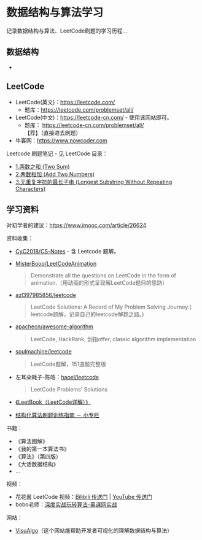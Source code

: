 # 数据结构与算法学习
记录数据结构与算法、LeetCode刷题的学习历程...

数据结构
---

- 

## LeetCode

- LeetCode(英文)：<https://leetcode.com/> 
  -  题库：<https://leetcode.com/problemset/all/>
- LeetCode(中文)：<https://leetcode-cn.com/>  - 使用该网站即可。
  - 题库：  <https://leetcode-cn.com/problemset/all/>  【荐】（直接进去刷题）
- 牛客网：<https://www.nowcoder.com>

Leetcode 刷题笔记 - 见 LeetCode 目录：

- [1.两数之和 (Two Sum)](./leetcode/0001.两数之和.md)
- [2.两数相加 (Add Two Numbers)](./leetcode/0002.两数相加.md)
- [3.无重复字符的最长子串 (Longest Substring Without Repeating Characters)](./leetcode/0003.无重复字符的最长子串.md)

 

## 学习资料

对初学者的建议：https://www.imooc.com/article/26624 

资料收集：


- [CyC2018/CS-Notes](<https://github.com/CyC2018/CS-Notes>)  -  含 Leetcode 题解。

- [MisterBooo/LeetCodeAnimation](https://github.com/MisterBooo/LeetCodeAnimation)

  > Demonstrate all the questions on LeetCode in the form of animation.（用动画的形式呈现解LeetCode题目的思路）

- [azl397985856/leetcode](<https://github.com/azl397985856/leetcode>)

  > LeetCode Solutions: A Record of My Problem Solving Journey.( leetcode题解，记录自己的leetcode解题之路。)

- [apachecn/awesome-algorithm](https://github.com/apachecn/awesome-algorithm)

  > LeetCode, HackRank, 剑指offer, classic algorithm implementation

- [soulmachine/leetcode](https://github.com/soulmachine/leetcode)

  > LeetCode题解，151道题完整版

- 左耳朵耗子-陈皓：[haoel/leetcode](https://github.com/haoel/leetcode)

  > LeetCode Problems' Solutions

- [《LeetBook（LeetCode详解）》](<https://legacy.gitbook.com/book/hk029/leetbook/details>)

- [结构化算法刷题训练指南 － 小专栏](<https://xiaozhuanlan.com/Lisanaaa>)

书籍：

- 《算法图解》
- 《我的第一本算法书》
- 《算法》（第四版）
- 《大话数据结构》
- …

视频：

- 花花酱 LeetCode 视频：[Bilibili 传送门](<https://space.bilibili.com/9880352/channel/index>)  |  [YouTube 传送门](<https://www.youtube.com/user/xxfflower/playlists>)
- bobo老师：[深度实战玩转算法-慕课网实战](https://coding.imooc.com/class/138.html)

网站：

- [VisuAlgo](https://visualgo.net/en)（这个网站能帮助开发者可视化的理解数据结构与算法）





  

  

